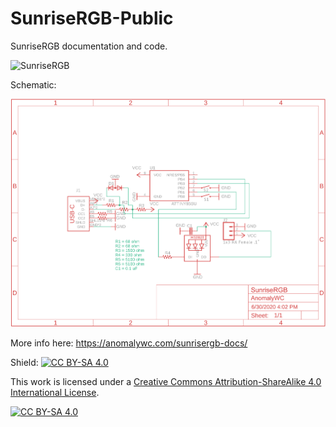 # SunriseRGB-Public
SunriseRGB documentation and code.  

![SunriseRGB](/images/SunriseRGB.JPG)  

Schematic:  

![Schematic](/images/Schematic.png)  

More info here: https://anomalywc.com/sunrisergb-docs/  

Shield: [![CC BY-SA 4.0][cc-by-sa-shield]][cc-by-sa]

This work is licensed under a
[Creative Commons Attribution-ShareAlike 4.0 International License][cc-by-sa].

[![CC BY-SA 4.0][cc-by-sa-image]][cc-by-sa]

[cc-by-sa]: http://creativecommons.org/licenses/by-sa/4.0/
[cc-by-sa-image]: https://licensebuttons.net/l/by-sa/4.0/88x31.png
[cc-by-sa-shield]: https://img.shields.io/badge/License-CC%20BY--SA%204.0-lightgrey.svg
